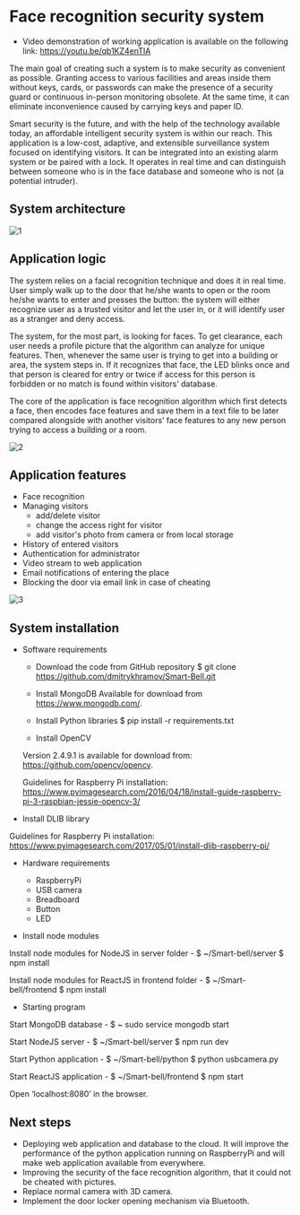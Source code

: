 # Face recognition security system

- Video demonstration of working application is available on the following link: https://youtu.be/qb1KZ4enTIA

The main goal of creating such a system is to make security as convenient as possible. Granting access to various facilities and areas inside them without keys, cards, or passwords can make the presence of a security guard or continuous in-person monitoring obsolete. At the same time, it can eliminate inconvenience caused by carrying keys and paper ID.

Smart security is the future, and with the help of the technology available today, an affordable intelligent security system is within our reach. This application is a low-cost, adaptive, and extensible surveillance system focused on identifying visitors. It can be integrated into an existing alarm system or be paired with a lock. It operates in real time and can distinguish between someone who is in the face database and someone who is not (a potential intruder).

## System architecture 

![1](https://user-images.githubusercontent.com/18744749/31586280-737f11b6-b1d7-11e7-8e09-c4c9bff7cd9f.jpg)

## Application logic

The system relies on a facial recognition technique and does it in real time. User simply walk up to the door that he/she wants to open or the room he/she wants to enter and presses the button: the system will either recognize user as a trusted visitor and let the user in, or it will identify user as a stranger and deny access.

The system, for the most part, is looking for faces. To get clearance, each user needs a profile picture that the algorithm can analyze for unique features. Then, whenever the same user is trying to get into a building or area, the system steps in.  If it recognizes that face, the LED blinks once and that person is cleared for entry or twice if access for this person is forbidden or no match is found within visitors’ database.

The core of the application is face recognition algorithm which first detects a face, then encodes face features and save them in a text file to be later compared alongside with another visitors’ face features to any new person trying to access a building or a room. 

![2](https://user-images.githubusercontent.com/18744749/31586324-f0b0e8f8-b1d7-11e7-902c-a526219f1d2f.jpg)

## Application features

- Face recognition
- Managing visitors 
    - add/delete visitor
    - change the access right for visitor
    - add visitor's photo from camera or from local storage
- History of entered visitors
- Authentication for administrator
- Video stream to web application
- Email notifications of entering the place
- Blocking the door via email link in case of cheating

![3](https://user-images.githubusercontent.com/18744749/31586456-fa48f930-b1d9-11e7-9839-93302146da40.jpg)

## System installation

- Software requirements
  - Download the code from GitHub repository
$ git clone https://github.com/dmitrykhramov/Smart-Bell.git 

  - Install MongoDB
Available for download from https://www.mongodb.com/. 

  - Install Python libraries
$ pip install -r requirements.txt

  - Install OpenCV
  
  Version 2.4.9.1 is available for download from: https://github.com/opencv/opencv.
  
  Guidelines for Raspberry Pi installation: https://www.pyimagesearch.com/2016/04/18/install-guide-raspberry-pi-3-raspbian-jessie-opencv-3/

 - Install DLIB library
 
 Guidelines for Raspberry Pi installation: https://www.pyimagesearch.com/2017/05/01/install-dlib-raspberry-pi/ 

- Hardware requirements
  - RaspberryPi 
  - USB camera 
  - Breadboard 
  - Button
  - LED

- Install node modules

Install node modules for NodeJS in server folder 
    - $ ~/Smart-bell/server $ npm install

Install node modules for ReactJS in frontend folder 
    - $ ~/Smart-bell/frontend $ npm install

- Starting program

Start MongoDB database
    - $ ~ sudo service mongodb start 

Start NodeJS server 
    - $ ~/Smart-bell/server $ npm run dev

Start Python application 
    - $ ~/Smart-bell/python $ python usbcamera.py

Start ReactJS application 
    - $ ~/Smart-bell/frontend $ npm start

Open ‘localhost:8080’ in the browser.

## Next steps
  -	Deploying web application and database to the cloud. It will improve the performance of the python application running on RaspberryPi and will make web application available from everywhere.  
  -	Improving the security of the face recognition algorithm, that it could not be cheated with pictures.
  -	Replace normal camera with 3D camera.
  -	Implement the door locker opening mechanism via Bluetooth.

